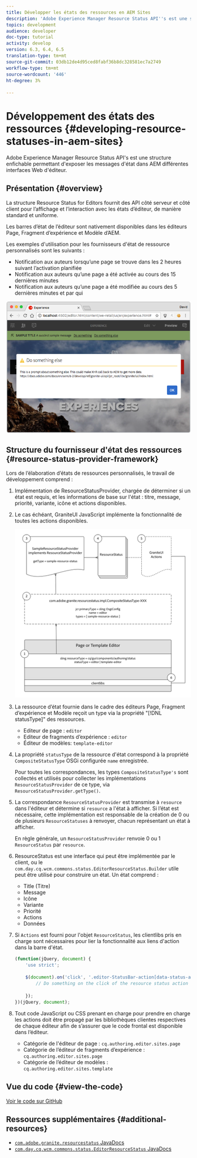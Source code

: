 ```yaml
---
title: Développer les états des ressources en AEM Sites
description: 'Adobe Experience Manager Resource Status API''s est une structure enfichable permettant d''exposer les messages d''état dans AEM différentes interfaces Web d''éditeur. '
topics: development
audience: developer
doc-type: tutorial
activity: develop
version: 6.3, 6.4, 6.5
translation-type: tm+mt
source-git-commit: 03db12de4d95ced8fabf36b8dc328581ec7a2749
workflow-type: tm+mt
source-wordcount: '446'
ht-degree: 3%

---
```



# Développement des états des ressources {#developing-resource-statuses-in-aem-sites}

Adobe Experience Manager Resource Status API&#39;s est une structure enfichable permettant d&#39;exposer les messages d&#39;état dans AEM différentes interfaces Web d&#39;éditeur.

## Présentation {#overview}

La structure Resource Status for Editors fournit des API côté serveur et côté client pour l’affichage et l’interaction avec les états d’éditeur, de manière standard et uniforme.

Les barres d’état de l’éditeur sont nativement disponibles dans les éditeurs Page, Fragment d’expérience et Modèle d’AEM.

Les exemples d&#39;utilisation pour les fournisseurs d&#39;état de ressource personnalisés sont les suivants :

* Notification aux auteurs lorsqu’une page se trouve dans les 2 heures suivant l’activation planifiée
* Notification aux auteurs qu’une page a été activée au cours des 15 dernières minutes
* Notification aux auteurs qu’une page a été modifiée au cours des 5 dernières minutes et par qui

![Présentation de l&#39;état des ressources de l&#39;éditeur AEM](assets/sample-editor-resource-status-screenshot.png)

## Structure du fournisseur d&#39;état des ressources {#resource-status-provider-framework}

Lors de l’élaboration d’états de ressources personnalisés, le travail de développement comprend :

1. Implémentation de ResourceStatusProvider, chargée de déterminer si un état est requis, et les informations de base sur l&#39;état : titre, message, priorité, variante, icône et actions disponibles.
2. Le cas échéant, GraniteUI JavaScript implémente la fonctionnalité de toutes les actions disponibles.

   ![architecture d&#39;état des ressources](assets/sample-editor-resource-status-application-architecture.png)

3. La ressource d’état fournie dans le cadre des éditeurs Page, Fragment d’expérience et Modèle reçoit un type via la propriété &quot;[!DNL statusType]&quot; des ressources.

   * Editeur de page : `editor`
   * Editeur de fragments d’expérience : `editor`
   * Éditeur de modèles: `template-editor`

4. La propriété `statusType` de la ressource d&#39;état correspond à la propriété `CompositeStatusType` OSGi configurée `name` enregistrée.

   Pour toutes les correspondances, les types `CompositeStatusType's` sont collectés et utilisés pour collecter les implémentations `ResourceStatusProvider` de ce type, via `ResourceStatusProvider.getType()`.

5. La correspondance `ResourceStatusProvider` est transmise à `resource` dans l&#39;éditeur et détermine si `resource` a l&#39;état à afficher. Si l’état est nécessaire, cette implémentation est responsable de la création de 0 ou de plusieurs `ResourceStatuses` à renvoyer, chacun représentant un état à afficher.

   En règle générale, un `ResourceStatusProvider` renvoie 0 ou 1 `ResourceStatus` par `resource`.

6. ResourceStatus est une interface qui peut être implémentée par le client, ou le `com.day.cq.wcm.commons.status.EditorResourceStatus.Builder` utile peut être utilisé pour construire un état. Un état comprend :

   * Title (Titre)
   * Message
   * Icône
   * Variante
   * Priorité
   * Actions 
   * Données

7. Si `Actions` est fourni pour l&#39;objet `ResourceStatus`, les clientlibs pris en charge sont nécessaires pour lier la fonctionnalité aux liens d&#39;action dans la barre d&#39;état.

   ```js
   (function(jQuery, document) {
       'use strict';
   
       $(document).on('click', '.editor-StatusBar-action[data-status-action-id="do-something"]', function () {
           // Do something on the click of the resource status action
   
       });
   })(jQuery, document);
   ```

8. Tout code JavaScript ou CSS prenant en charge pour prendre en charge les actions doit être propagé par les bibliothèques clientes respectives de chaque éditeur afin de s’assurer que le code frontal est disponible dans l’éditeur.

   * Catégorie de l&#39;éditeur de page : `cq.authoring.editor.sites.page`
   * Catégorie de l’éditeur de fragments d’expérience : `cq.authoring.editor.sites.page`
   * Catégorie de l’éditeur de modèles : `cq.authoring.editor.sites.template`

## Vue du code {#view-the-code}

[Voir le code sur GitHub](https://github.com/Adobe-Consulting-Services/acs-aem-samples/tree/master/bundle/src/main/java/com/adobe/acs/samples/resourcestatus/impl/SampleEditorResourceStatusProvider.java)

## Ressources supplémentaires {#additional-resources}

* [`com.adobe.granite.resourcestatus` JavaDocs](https://helpx.adobe.com/experience-manager/6-5/sites/developing/using/reference-materials/javadoc/com/adobe/granite/resourcestatus/package-summary.html)
* [`com.day.cq.wcm.commons.status.EditorResourceStatus` JavaDocs](https://helpx.adobe.com/experience-manager/6-5/sites/developing/using/reference-materials/javadoc/com/day/cq/wcm/commons/status/EditorResourceStatus.html)
